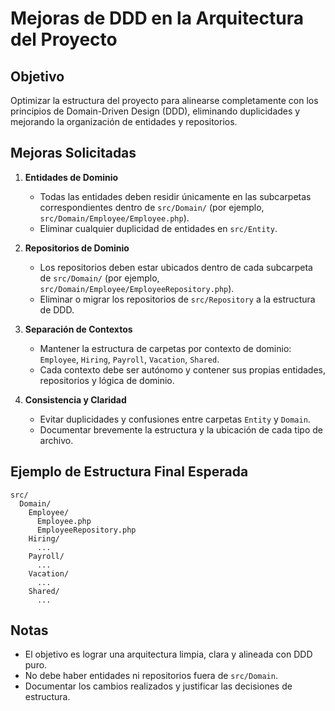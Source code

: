 # Mejoras de DDD en la Arquitectura del Proyecto

## Objetivo

Optimizar la estructura del proyecto para alinearse completamente con los
principios de Domain-Driven Design (DDD), eliminando duplicidades y mejorando la
organización de entidades y repositorios.

## Mejoras Solicitadas

1. **Entidades de Dominio**
    - Todas las entidades deben residir únicamente en las subcarpetas
      correspondientes dentro de `src/Domain/` (por ejemplo,
      `src/Domain/Employee/Employee.php`).
    - Eliminar cualquier duplicidad de entidades en `src/Entity`.

2. **Repositorios de Dominio**
    - Los repositorios deben estar ubicados dentro de cada subcarpeta de
      `src/Domain/` (por ejemplo, `src/Domain/Employee/EmployeeRepository.php`).
    - Eliminar o migrar los repositorios de `src/Repository` a la estructura de
      DDD.

3. **Separación de Contextos**
    - Mantener la estructura de carpetas por contexto de dominio: `Employee`,
      `Hiring`, `Payroll`, `Vacation`, `Shared`.
    - Cada contexto debe ser autónomo y contener sus propias entidades,
      repositorios y lógica de dominio.

4. **Consistencia y Claridad**
    - Evitar duplicidades y confusiones entre carpetas `Entity` y `Domain`.
    - Documentar brevemente la estructura y la ubicación de cada tipo de
      archivo.

## Ejemplo de Estructura Final Esperada

```
src/
  Domain/
    Employee/
      Employee.php
      EmployeeRepository.php
    Hiring/
      ...
    Payroll/
      ...
    Vacation/
      ...
    Shared/
      ...
```

## Notas

- El objetivo es lograr una arquitectura limpia, clara y alineada con DDD puro.
- No debe haber entidades ni repositorios fuera de `src/Domain`.
- Documentar los cambios realizados y justificar las decisiones de estructura.

